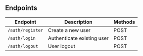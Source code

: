 ## Endpoints
| Endpoint         | Description                | Methods |
|------------------|----------------------------|---------|
| `/auth/register` | Create a new user          | POST    |
| `/auth/login`    | Authenticate existing user | POST    |
| `/auth/logout`   | User  logout               | POST    |
